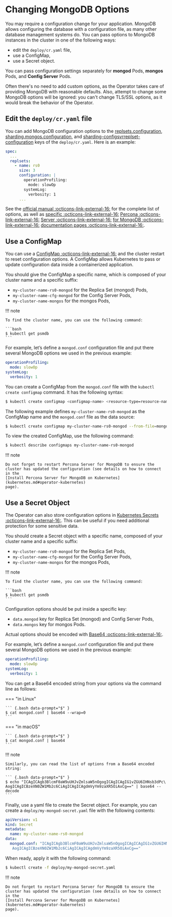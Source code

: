 # Changing MongoDB Options

You may require a configuration change for your application. MongoDB allows
configuring the database with a configuration file, as many other database
management systems do. You can pass options to MongoDB instances in the cluster
in one of the following ways:

* edit the `deploy/cr.yaml` file,
* use a ConfigMap,
* use a Secret object.

You can pass configuration settings separately for **mongod** Pods,
**mongos** Pods, and **Config Server** Pods.

Often there's no need to add custom options, as the Operator takes care of
providing MongoDB with reasonable defaults. Also, attempt to change some
MongoDB options will be ignored: you can't change TLS/SSL options, as it would
break the behavior of the Operator.

## Edit the `deploy/cr.yaml` file

You can add MongoDB configuration options to the
[replsets.configuration](operator.md#replsets-configuration),
[sharding.mongos.configuration](operator.md#sharding-mongos-configuration), and
[sharding-configsvrreplset-configuration](operator.md#sharding-configsvrreplset-configuration)
keys of the `deploy/cr.yaml`. Here is an example:

```yaml
spec:
  ...
  replsets:
    - name: rs0
      size: 3
      configuration: |
        operationProfiling:
          mode: slowOp
        systemLog:
          verbosity: 1
      ...
```

See the [official manual  :octicons-link-external-16:](https://docs.mongodb.com/manual/reference/configuration-options/)
for the complete list of options, as well as
[specific  :octicons-link-external-16:](https://www.percona.com/doc/percona-server-for-mongodb/LATEST/rate-limit.html)
[Percona  :octicons-link-external-16:](https://www.percona.com/doc/percona-server-for-mongodb/LATEST/inmemory.html)
[Server  :octicons-link-external-16:](https://www.percona.com/doc/percona-server-for-mongodb/LATEST/data_at_rest_encryption.html)
[for MongoDB  :octicons-link-external-16:](https://www.percona.com/doc/percona-server-for-mongodb/LATEST/log-redaction.html)
[documentation pages  :octicons-link-external-16:](https://www.percona.com/doc/percona-server-for-mongodb/LATEST/audit-logging.html).

## Use a ConfigMap

You can use a [ConfigMap  :octicons-link-external-16:](https://kubernetes.io/docs/tasks/configure-pod-container/configure-pod-configmap/)
and the cluster restart to reset configuration options. A ConfigMap allows
Kubernetes to pass or update configuration data inside a containerized
application.

You should give the ConfigMap a specific name, which is composed of your cluster
name and a specific suffix:

* `my-cluster-name-rs0-mongod` for the Replica Set (mongod) Pods,
* `my-cluster-name-cfg-mongod` for the Config Server Pods,
* `my-cluster-name-mongos` for the mongos Pods,

!!! note

    To find the cluster name, you can use the following command:

    ```bash
    $ kubectl get psmdb
    ```

For example, let’s define a `mongod.conf` configuration file and put there
several MongoDB options we used in the previous example:

```yaml
operationProfiling:
  mode: slowOp
systemLog:
  verbosity: 1
```

You can create a ConfigMap from the `mongod.conf` file with the
`kubectl create configmap` command. It has the following syntax:

``` {.bash data-prompt="$" }
$ kubectl create configmap <configmap-name> <resource-type=resource-name>
```

The following example defines `my-cluster-name-rs0-mongod` as the ConfigMap name
and the `mongod.conf` file as the data source:

``` {.bash data-prompt="$" }
$ kubectl create configmap my-cluster-name-rs0-mongod --from-file=mongod.conf=mongod.conf
```

To view the created ConfigMap, use the following command:

``` {.bash data-prompt="$" }
$ kubectl describe configmaps my-cluster-name-rs0-mongod
```

!!! note

    Do not forget to restart Percona Server for MongoDB to ensure the
    cluster has updated the configuration (see details on how to connect in the
    [Install Percona Server for MongoDB on Kubernetes](kubernetes.md#operator-kubernetes)
    page).

## Use a Secret Object

The Operator can also store configuration options in [Kubernetes Secrets  :octicons-link-external-16:](https://kubernetes.io/docs/concepts/configuration/secret/).
This can be useful if you need additional protection for some sensitive data.

You should create a Secret object with a specific name, composed of your cluster
name and a specific suffix:

* `my-cluster-name-rs0-mongod` for the Replica Set Pods,
* `my-cluster-name-cfg-mongod` for the Config Server Pods,
* `my-cluster-name-mongos` for the mongos Pods,

!!! note

    To find the cluster name, you can use the following command:

    ```bash
    $ kubectl get psmdb
    ```

Configuration options should be put inside a specific key:

* `data.mongod` key for Replica Set (mongod) and Config Server Pods,
* `data.mongos` key for mongos Pods.

Actual options should be encoded with [Base64  :octicons-link-external-16:](https://en.wikipedia.org/wiki/Base64).

For example, let’s define a `mongod.conf` configuration file and put there
several MongoDB options we used in the previous example:

```yaml
operationProfiling:
  mode: slowOp
systemLog:
  verbosity: 1
```

You can get a Base64 encoded string from your options via the command line as
follows:

=== "in Linux"

    ``` {.bash data-prompt="$" }
    $ cat mongod.conf | base64 --wrap=0
    ```

=== "in macOS"

    ``` {.bash data-prompt="$" }
    $ cat mongod.conf | base64
    ```

!!! note

    Similarly, you can read the list of options from a Base64 encoded
    string:

    ``` {.bash data-prompt="$" }
    $ echo "ICAgICAgb3BlcmF0aW9uUHJvZmlsaW5nOgogICAgICAgIG1vZGU6IHNsb3dPc\
    AogICAgICBzeXN0ZW1Mb2c6CiAgICAgICAgdmVyYm9zaXR5OiAxCg==" | base64 --decode
    ```

Finally, use a yaml file to create the Secret object. For example, you can
create a `deploy/my-mongod-secret.yaml` file with the following contents:

```yaml
apiVersion: v1
kind: Secret
metadata:
  name: my-cluster-name-rs0-mongod
data:
  mongod.conf: "ICAgICAgb3BlcmF0aW9uUHJvZmlsaW5nOgogICAgICAgIG1vZGU6IHNsb3dPc\
   AogICAgICBzeXN0ZW1Mb2c6CiAgICAgICAgdmVyYm9zaXR5OiAxCg=="
```

When ready, apply it with the following command:

``` {.bash data-prompt="$" }
$ kubectl create -f deploy/my-mongod-secret.yaml
```

!!! note

    Do not forget to restart Percona Server for MongoDB to ensure the
    cluster has updated the configuration (see details on how to connect in the
    [Install Percona Server for MongoDB on Kubernetes](kubernetes.md#operator-kubernetes)
    page).
